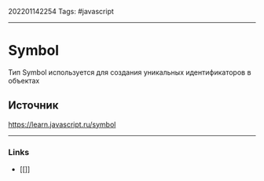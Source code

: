 202201142254
Tags: #javascript 

--- 
# Symbol
Тип Symbol используется для создания уникальных идентификаторов в объектах

## Источник
https://learn.javascript.ru/symbol

--- 
### Links
- [[]]